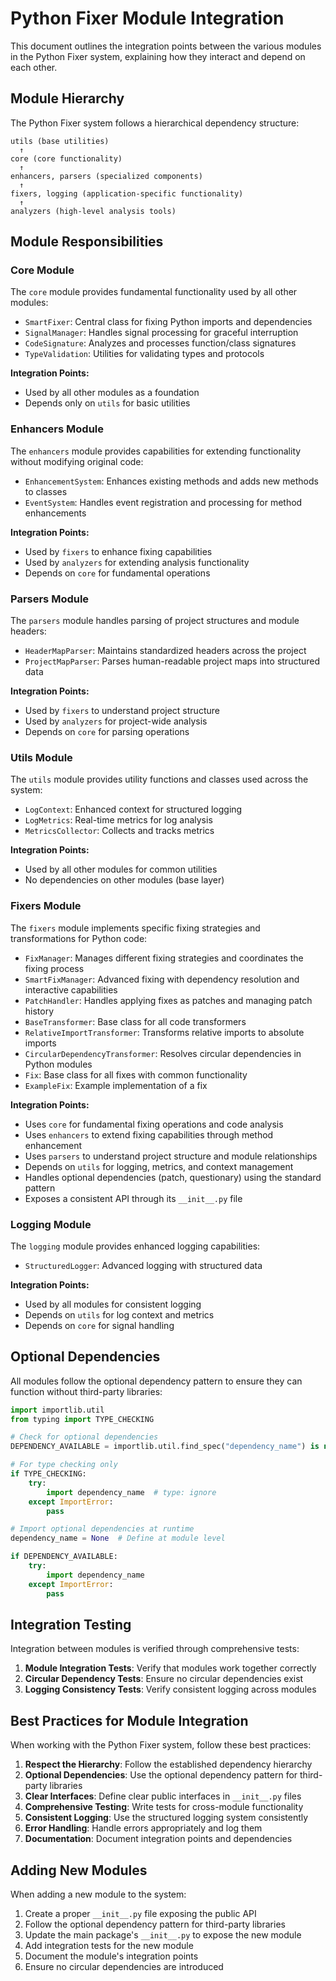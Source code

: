 # Python Fixer Module Integration

This document outlines the integration points between the various modules in the Python Fixer system, explaining how they interact and depend on each other.

## Module Hierarchy

The Python Fixer system follows a hierarchical dependency structure:

```
utils (base utilities)
  ↑
core (core functionality)
  ↑
enhancers, parsers (specialized components)
  ↑
fixers, logging (application-specific functionality)
  ↑
analyzers (high-level analysis tools)
```

## Module Responsibilities

### Core Module

The `core` module provides fundamental functionality used by all other modules:

- `SmartFixer`: Central class for fixing Python imports and dependencies
- `SignalManager`: Handles signal processing for graceful interruption
- `CodeSignature`: Analyzes and processes function/class signatures
- `TypeValidation`: Utilities for validating types and protocols

**Integration Points:**
- Used by all other modules as a foundation
- Depends only on `utils` for basic utilities

### Enhancers Module

The `enhancers` module provides capabilities for extending functionality without modifying original code:

- `EnhancementSystem`: Enhances existing methods and adds new methods to classes
- `EventSystem`: Handles event registration and processing for method enhancements

**Integration Points:**
- Used by `fixers` to enhance fixing capabilities
- Used by `analyzers` for extending analysis functionality
- Depends on `core` for fundamental operations

### Parsers Module

The `parsers` module handles parsing of project structures and module headers:

- `HeaderMapParser`: Maintains standardized headers across the project
- `ProjectMapParser`: Parses human-readable project maps into structured data

**Integration Points:**
- Used by `fixers` to understand project structure
- Used by `analyzers` for project-wide analysis
- Depends on `core` for parsing operations

### Utils Module

The `utils` module provides utility functions and classes used across the system:

- `LogContext`: Enhanced context for structured logging
- `LogMetrics`: Real-time metrics for log analysis
- `MetricsCollector`: Collects and tracks metrics

**Integration Points:**
- Used by all other modules for common utilities
- No dependencies on other modules (base layer)

### Fixers Module

The `fixers` module implements specific fixing strategies and transformations for Python code:

- `FixManager`: Manages different fixing strategies and coordinates the fixing process
- `SmartFixManager`: Advanced fixing with dependency resolution and interactive capabilities
- `PatchHandler`: Handles applying fixes as patches and managing patch history
- `BaseTransformer`: Base class for all code transformers
- `RelativeImportTransformer`: Transforms relative imports to absolute imports
- `CircularDependencyTransformer`: Resolves circular dependencies in Python modules
- `Fix`: Base class for all fixes with common functionality
- `ExampleFix`: Example implementation of a fix

**Integration Points:**
- Uses `core` for fundamental fixing operations and code analysis
- Uses `enhancers` to extend fixing capabilities through method enhancement
- Uses `parsers` to understand project structure and module relationships
- Depends on `utils` for logging, metrics, and context management
- Handles optional dependencies (patch, questionary) using the standard pattern
- Exposes a consistent API through its `__init__.py` file

### Logging Module

The `logging` module provides enhanced logging capabilities:

- `StructuredLogger`: Advanced logging with structured data

**Integration Points:**
- Used by all modules for consistent logging
- Depends on `utils` for log context and metrics
- Depends on `core` for signal handling

## Optional Dependencies

All modules follow the optional dependency pattern to ensure they can function without third-party libraries:

```python
import importlib.util
from typing import TYPE_CHECKING

# Check for optional dependencies
DEPENDENCY_AVAILABLE = importlib.util.find_spec("dependency_name") is not None

# For type checking only
if TYPE_CHECKING:
    try:
        import dependency_name  # type: ignore
    except ImportError:
        pass

# Import optional dependencies at runtime
dependency_name = None  # Define at module level

if DEPENDENCY_AVAILABLE:
    try:
        import dependency_name
    except ImportError:
        pass
```

## Integration Testing

Integration between modules is verified through comprehensive tests:

1. **Module Integration Tests**: Verify that modules work together correctly
2. **Circular Dependency Tests**: Ensure no circular dependencies exist
3. **Logging Consistency Tests**: Verify consistent logging across modules

## Best Practices for Module Integration

When working with the Python Fixer system, follow these best practices:

1. **Respect the Hierarchy**: Follow the established dependency hierarchy
2. **Optional Dependencies**: Use the optional dependency pattern for third-party libraries
3. **Clear Interfaces**: Define clear public interfaces in `__init__.py` files
4. **Comprehensive Testing**: Write tests for cross-module functionality
5. **Consistent Logging**: Use the structured logging system consistently
6. **Error Handling**: Handle errors appropriately and log them
7. **Documentation**: Document integration points and dependencies

## Adding New Modules

When adding a new module to the system:

1. Create a proper `__init__.py` file exposing the public API
2. Follow the optional dependency pattern for third-party libraries
3. Update the main package's `__init__.py` to expose the new module
4. Add integration tests for the new module
5. Document the module's integration points
6. Ensure no circular dependencies are introduced
